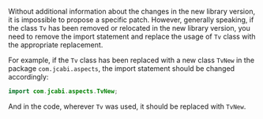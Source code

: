 Without additional information about the changes in the new library version, it is impossible to propose a specific patch. However, generally speaking, if the class `Tv` has been removed or relocated in the new library version, you need to remove the import statement and replace the usage of `Tv` class with the appropriate replacement.

For example, if the `Tv` class has been replaced with a new class `TvNew` in the package `com.jcabi.aspects`, the import statement should be changed accordingly:

```java
import com.jcabi.aspects.TvNew;
```

And in the code, wherever `Tv` was used, it should be replaced with `TvNew`.